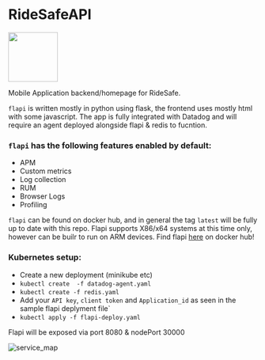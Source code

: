# RideSafeAPI

<img src="https://p-qKFgO2.t2.n0.cdn.getcloudapp.com/items/5zu1Rr6v/Image%202020-05-18%20at%205.00.35%20PM.png?v=dfd7fc30e235275f44caf3b5a5fb3284" width="100" height="100">


Mobile Application backend/homepage for RideSafe.

`flapi` is written mostly in python using flask, the frontend uses mostly html with some javascript.
The app is fully integrated with Datadog and will require an agent deployed alongside flapi & redis to fucntion.

### `flapi` has the following features enabled by default:

- APM
- Custom metrics
- Log collection
- RUM
- Browser Logs
- Profiling

`flapi` can be found on docker hub, and in general the tag `latest` will be fully up to date with this repo.
Flapi supports X86/x64 systems at this time only, however can be builr to run on ARM devices.
Find flapi [here](https://hub.docker.com/repository/docker/monganai/flapi) on docker hub!



### Kubernetes setup:

- Create a new deployment (minikube etc)
- `kubectl create  -f datadog-agent.yaml` 
- `kubectl create -f redis.yaml`
- Add your `API key`, `client token` and `Application_id` as seen in the sample flapi deplyment file`
- `kubectl apply -f flapi-deploy.yaml`

Flapi will be exposed via port 8080 & nodePort 30000



![service_map](https://p-qKFgO2.t2.n0.cdn.getcloudapp.com/items/eDu6bXpY/Image%202020-05-18%20at%204.58.59%20PM.png?v=8b17c2957978dcbe67eb10c1d8df38ee)



